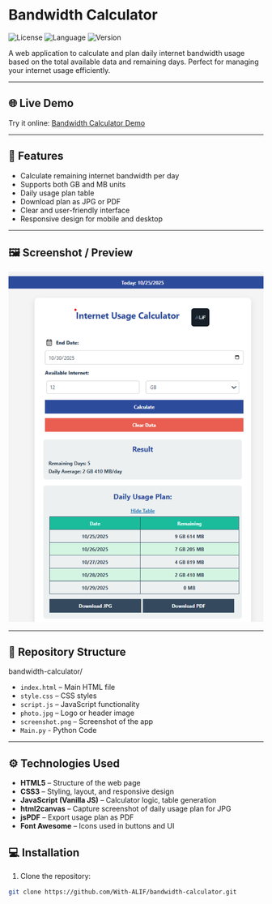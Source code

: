 # Bandwidth Calculator

![License](https://img.shields.io/badge/License-MIT-green?style=for-the-badge)
![Language](https://img.shields.io/badge/Language-HTML%2CCSS%2CJS-blue?style=for-the-badge)
![Version](https://img.shields.io/badge/Version-1.0.0-orange?style=for-the-badge)

A web application to calculate and plan daily internet bandwidth usage based on the total available data and remaining days. Perfect for managing your internet usage efficiently.

---

## 🌐 Live Demo
Try it online: <a href="https://bandwidth-calculator.netlify.app/" target="_blank" rel="noopener noreferrer">Bandwidth Calculator Demo</a>


---

## 🌟 Features

- Calculate remaining internet bandwidth per day  
- Supports both GB and MB units  
- Daily usage plan table  
- Download plan as JPG or PDF  
- Clear and user-friendly interface  
- Responsive design for mobile and desktop

---

## 🖼 Screenshot / Preview

![Bandwidth Calculator Screenshot](Screenshot.png)

 

---

## 📂 Repository Structure

bandwidth-calculator/
- `index.html`       – Main HTML file
- `style.css`        – CSS styles
- `script.js`        – JavaScript functionality
- `photo.jpg`        – Logo or header image
- `screenshot.png`   – Screenshot of the app
- `Main.py`          - Python Code

---

## ⚙️ Technologies Used

- **HTML5** – Structure of the web page  
- **CSS3** – Styling, layout, and responsive design  
- **JavaScript (Vanilla JS)** – Calculator logic, table generation  
- **html2canvas** – Capture screenshot of daily usage plan for JPG  
- **jsPDF** – Export usage plan as PDF  
- **Font Awesome** – Icons used in buttons and UI

## 💻 Installation

1. Clone the repository:

```bash
git clone https://github.com/With-ALIF/bandwidth-calculator.git

